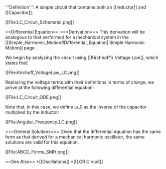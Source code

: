 '''Definition''':
A simple circuit that contains both an [[Inductor]] and [[Capacitor]].

[[File:LC_Circuit_Schematic.png]]

==Differential Equation==
===Derivation===
This derivation will be analogous to that performed for a mechanical system in the [[Simple_Harmonic_Motion#Differential_Equation| Simple Harmonic Motion]]
page.

We begin by analyzing the circuit using [[Kirchhoff's Voltage Law]], which states that:

[[File:Kirchoff_VoltageLaw_LC.png]]

Replacing the voltage terms with their definitions in terms of charge, we arrive at the following differential equation:

[[File:LC_Circuit_ODE.png]]

Note that, in this case, we define ω_0 as the inverse of the capacitor multiplied by the inductor:

[[File:Angular_Frequency_LC.png]]

===General Solutions===
Given that the differential equation has the same form as that derived for a mechanical harmonic oscillator, the same solutions are valid for this equation.

[[File:ABCD_Forms_SMH.png]]

==See Also==
*[[Oscillations]]
*[[LCR Circuit]]
